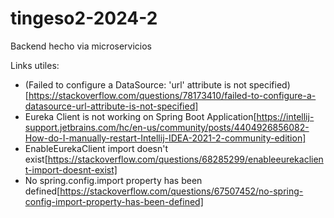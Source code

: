 # tingeso2-2024-2
Backend hecho via microservicios

Links utiles:
* (Failed to configure a DataSource: 'url' attribute is not specified)[https://stackoverflow.com/questions/78173410/failed-to-configure-a-datasource-url-attribute-is-not-specified]
* Eureka Client is not working on Spring Boot Application[https://intellij-support.jetbrains.com/hc/en-us/community/posts/4404926856082-How-do-I-manually-restart-Intellij-IDEA-2021-2-community-edition]
* EnableEurekaClient import doesn't exist[https://stackoverflow.com/questions/68285299/enableeurekaclient-import-doesnt-exist]
* No spring.config.import property has been defined[https://stackoverflow.com/questions/67507452/no-spring-config-import-property-has-been-defined]
